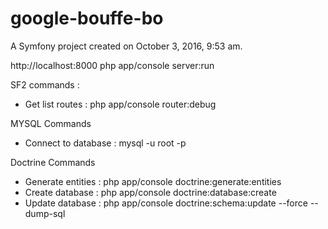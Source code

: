 google-bouffe-bo
================

A Symfony project created on October 3, 2016, 9:53 am.


http://localhost:8000
php app/console server:run

SF2 commands :
- Get list routes : php app/console router:debug

MYSQL Commands
- Connect to database : mysql -u root -p


Doctrine Commands
- Generate entities : php app/console doctrine:generate:entities
- Create database : php app/console doctrine:database:create
- Update database : php app/console doctrine:schema:update --force --dump-sql